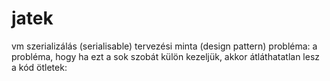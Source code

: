 # jatek
vm
szerializálás (serialisable)
tervezési minta (design pattern)
probléma:
a probléma, hogy ha ezt a sok szobát külön kezeljük, akkor átláthatatlan lesz a kód
ötletek:
